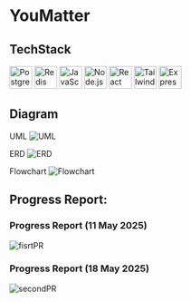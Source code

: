 # YouMatter

## TechStack

<p align="left">
  <img src="https://imgur.com/MLbuhP8.png" alt="PostgreSQL" width="40" />
  <img src="https://imgur.com/oB86A6T.png" alt="Redis" width="40" />
  <img src="https://imgur.com/kU4GUkO.png" alt="JavaScript" width="40" />
  <img src="https://imgur.com/ELUCAer.png" alt="Node.js" width="40" />
  <img src="https://imgur.com/zTwZQ51.png" alt="React" width="40" />
  <img src="https://imgur.com/3WJSmRJ.png" alt="Tailwind" width="40" />
  <img src="https://imgur.com/eAQIJAd.png" alt="Express" width="40" />
</p>


## Diagram

UML
![UML]()

ERD
![ERD]()

Flowchart
![Flowchart]()


  
## Progress Report:

### Progress Report (11 May 2025)
![fisrtPR](https://imgur.com/hNtrIpZ.jpg)

### Progress Report (18 May 2025)
![secondPR](https://imgur.com/bz0CWAh.jpg)